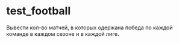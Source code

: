 # test_football
Вывести кол-во матчей, в которых одержана победа по каждой команде в каждом сезоне и в каждой лиге.
